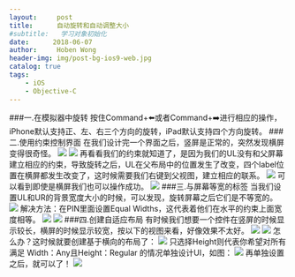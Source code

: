 ```yaml
---
layout:     post
title:      自动旋转和自动调整大小
#subtitle:   学习对象初始化
date:      2018-06-07
author:     Hoben Wong
header-img: img/post-bg-ios9-web.jpg
catalog: true
tags:
    - iOS
    - Objective-C
---
```

###一.在模拟器中旋转
按住Command+⬅️或者Command+➡️进行相应的操作，iPhone默认支持正、左、右三个方向的旋转，iPad默认支持四个方向旋转。
###二.使用约束控制界面
在我们设计完一个界面之后，竖屏是正常的，突然发现横屏变得很奇怪。
![](https://upload-images.jianshu.io/upload_images/8407639-e3b5374f90013d80.png?imageMogr2/auto-orient/strip%7CimageView2/2/w/1240)
![](https://upload-images.jianshu.io/upload_images/8407639-a2fa82e522d33357.png?imageMogr2/auto-orient/strip%7CimageView2/2/w/1240)
再看看我们的约束就知道了，是因为我们的UL没有和父屏幕建立相应的约束，导致旋转之后，UL在父布局中的位置发生了改变，四个label位置在横屏都发生改变了，这时候需要我们右键到父视图，建立相应的联系。
![](https://upload-images.jianshu.io/upload_images/8407639-8b45f81ef5080a19.png?imageMogr2/auto-orient/strip%7CimageView2/2/w/1240)
可以看到即使是横屏我们也可以操作成功。
![](https://upload-images.jianshu.io/upload_images/8407639-fdcbbae52238a553.png?imageMogr2/auto-orient/strip%7CimageView2/2/w/1240)
###三.与屏幕等宽的标签
当我们设置UL和UR的背景宽度大小的时候，可以发现，旋转屏幕之后它们是不等宽的。
![](https://upload-images.jianshu.io/upload_images/8407639-cbf06b79ff92a31c.png?imageMogr2/auto-orient/strip%7CimageView2/2/w/1240)
解决方法：在PIN里面设置Equal Widths，这代表着他们在水平的约束上面宽度相等。
![](https://upload-images.jianshu.io/upload_images/8407639-40a92e9bc4533383.png?imageMogr2/auto-orient/strip%7CimageView2/2/w/1240)
![](https://upload-images.jianshu.io/upload_images/8407639-d82746812724e480.png?imageMogr2/auto-orient/strip%7CimageView2/2/w/1240)
###四.创建自适应布局
有时候我们想要一个控件在竖屏的时候显示较长，横屏的时候显示较宽，按以下的视图来看，好像效果不太好。
![](https://upload-images.jianshu.io/upload_images/8407639-139d2141edd226de.png?imageMogr2/auto-orient/strip%7CimageView2/2/w/1240)
![](https://upload-images.jianshu.io/upload_images/8407639-ec216f616162204c.png?imageMogr2/auto-orient/strip%7CimageView2/2/w/1240)
怎么办？这时候就要创建基于横向的布局了：
![](https://upload-images.jianshu.io/upload_images/8407639-b8ff4c582ee89bba.png?imageMogr2/auto-orient/strip%7CimageView2/2/w/1240)
只选择Height则代表你希望对所有满足 Width：Any且Height：Regular 的情况单独设计UI，如图：
![](http://upload-images.jianshu.io/upload_images/8407639-70fc5d7e13d40b36?imageMogr2/auto-orient/strip%7CimageView2/2/w/1240)
再单独设置之后，就可以了！
![](https://upload-images.jianshu.io/upload_images/8407639-bcb065024073f049.png?imageMogr2/auto-orient/strip%7CimageView2/2/w/1240)
